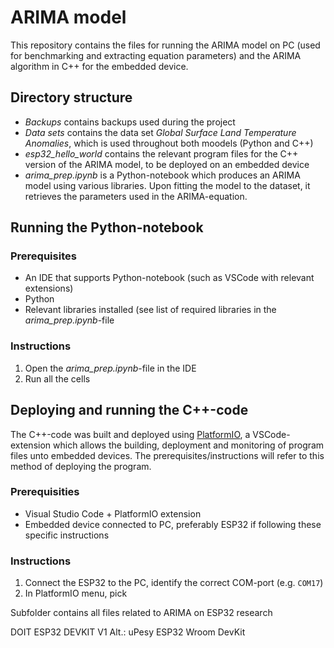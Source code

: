# ARIMA model 

This repository contains the files for running the ARIMA model on PC (used for benchmarking and extracting equation parameters) and the ARIMA algorithm in C++ for the embedded device. 

## Directory structure

* _Backups_ contains backups used during the project
* _Data sets_ contains the data set _Global Surface Land Temperature Anomalies_, which is used throughout both moodels (Python and C++)
* _esp32_hello_world_ contains the relevant program files for the C++ version of the ARIMA model, to be deployed on an embedded device
* _arima_prep.ipynb_ is a Python-notebook which produces an ARIMA model using various libraries. Upon fitting the model to the dataset, it retrieves the parameters used in the ARIMA-equation.

## Running the Python-notebook

### Prerequisites

* An IDE that supports Python-notebook (such as VSCode with relevant extensions)
* Python
* Relevant libraries installed (see list of required libraries in the _arima_prep.ipynb_-file

### Instructions

1. Open the _arima_prep.ipynb_-file in the IDE
2. Run all the cells

## Deploying and running the C++-code

The C++-code was built and deployed using [PlatformIO](https://platformio.org/), a VSCode-extension which allows the building, deployment and monitoring of program files unto embedded devices. The prerequisites/instructions will refer to this method of deploying the program.

### Prerequisities

* Visual Studio Code + PlatformIO extension
* Embedded device connected to PC, preferably ESP32 if following these specific instructions

### Instructions

1. Connect the ESP32 to the PC, identify the correct COM-port (e.g. `COM17`)
2. In PlatformIO menu, pick 

Subfolder contains all files related to ARIMA on ESP32 research

DOIT ESP32 DEVKIT V1
Alt.: uPesy ESP32 Wroom DevKit
